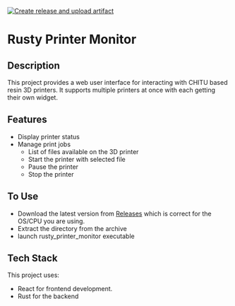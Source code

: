 [![Create release and upload artifact](https://github.com/myinisjap/rusty_printer_monitor/actions/workflows/create_release.yaml/badge.svg)](https://github.com/myinisjap/rusty_printer_monitor/actions/workflows/create_release.yaml)

# Rusty Printer Monitor

## Description

This project provides a web user interface for interacting with CHITU based resin 3D printers. 
It supports multiple printers at once with each getting their own widget. 
## Features

- Display printer status
- Manage print jobs
  - List of files available on the 3D printer
  - Start the printer with selected file
  - Pause the printer
  - Stop the printer

## To Use
- Download the latest version from [Releases](https://github.com/myinisjap/rusty_printer_monitor/releases)
which is correct for the OS/CPU you are using.
- Extract the directory from the archive
- launch rusty_printer_monitor executable

## Tech Stack

This project uses:

- React for frontend development.
- Rust for the backend
